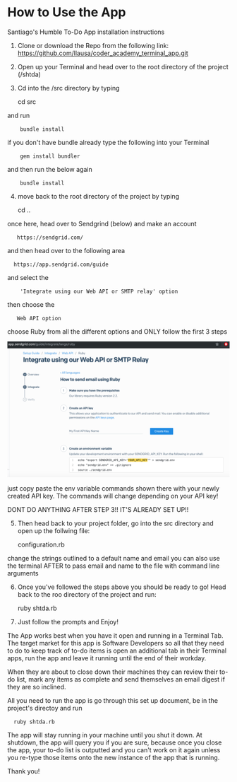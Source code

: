# How to Use the App
  Santiago's Humble To-Do App installation instructions

  1. Clone or download the Repo from the following link: https://github.com/llausa/coder_academy_terminal_app.git

  2. Open up your Terminal and head over to the root directory of the project (/shtda)

  3. Cd into the /src directory by typing

        cd src

  and run

        bundle install

  if you don't have bundle already type the following into your Terminal

        gem install bundler

  and then run the below again

        bundle install


  4. move back to the root directory of the project by typing

        cd ..

  once here, head over to Sendgrind (below) and make an account

       https://sendgrid.com/

  and then head over to the following area

      https://app.sendgrid.com/guide

  and select the

        'Integrate using our Web API or SMTP relay' option

  then choose the

       Web API option

  choose Ruby from all the different options
  and ONLY follow the first 3 steps

![sendgrid setup](https://github.com/llausa/coder_academy_terminal_app/blob/master/imgs/sendgrid_setup.png)

  just copy paste the env variable commands shown there with your newly created API key. The commands will change depending on your API key!

  DONT DO ANYTHING AFTER STEP 3!! IT'S ALREADY SET UP!!

  5. Then head back to your project folder, go into the src directory and open up the follwing file:

       configuration.rb

  change the strings outlined to a default name and email
  you can also use the terminal AFTER to pass email and name to the file
  with command line arguments

  6. Once you've followed the steps above you should be ready to go!
  Head back to the roo directory of the project and run:

        ruby shtda.rb

  7. Just follow the prompts and Enjoy!

  The App works best when you have it open and running in a Terminal Tab.
  The target market for this app is Software Developers so all that they need to do to keep track of to-do items is open an additional tab in their Terminal apps, run the app and leave it running until the end of their workday.

  When they are about to close down their machines they can review their to-do list, mark any items as complete and send themselves an email digest if they are so inclined.

  All you need to run the app is go through this set up document, be in the project's directoy and run

      ruby shtda.rb

  The app will stay running in your machine until you shut it down. At shutdown, the app will query you if you are sure, because once you close the app, your to-do list is outputted and you can't work on it again unless you re-type those items onto the new instance of the app that is running.

  Thank you!